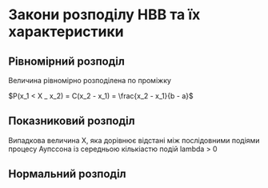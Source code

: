 # Закони розподілу НВВ та їх характеристики

## Рівномірний розподіл

Величина рівномірно розподілена по проміжку

$P(x_1 < X _ x_2) = C(x_2 - x_1) = \frac{x_2 - x_1}{b - a}$

## Показниковий розподіл

Випадкова величина Х, яка дорівнює відстані між послідовними подіями процесу Аупссона із середньою кількіастю подій lambda > 0

## Нормальний розподіл
